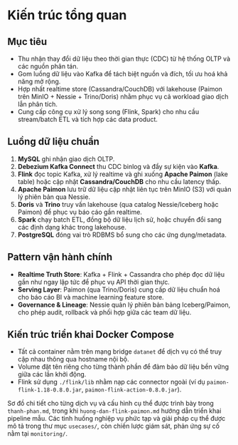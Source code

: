 # Kiến trúc tổng quan

## Mục tiêu
- Thu nhận thay đổi dữ liệu theo thời gian thực (CDC) từ hệ thống OLTP và các nguồn phân tán.
- Gom luồng dữ liệu vào Kafka để tách biệt nguồn và đích, tối ưu hoá khả năng mở rộng.
- Hợp nhất realtime store (Cassandra/CouchDB) với lakehouse (Paimon trên MinIO + Nessie + Trino/Doris) nhằm phục vụ cả workload giao dịch lẫn phân tích.
- Cung cấp công cụ xử lý song song (Flink, Spark) cho nhu cầu stream/batch ETL và tích hợp các data product.

## Luồng dữ liệu chuẩn
1. **MySQL** ghi nhận giao dịch OLTP.
2. **Debezium Kafka Connect** thu CDC binlog và đẩy sự kiện vào **Kafka**.
3. **Flink** đọc topic Kafka, xử lý realtime và ghi xuống **Apache Paimon** (lake table) hoặc cập nhật **Cassandra/CouchDB** cho nhu cầu latency thấp.
4. **Apache Paimon** lưu trữ dữ liệu cập nhật liên tục trên MinIO (S3) với quản lý phiên bản qua Nessie.
5. **Doris** và **Trino** truy vấn lakehouse (qua catalog Nessie/Iceberg hoặc Paimon) để phục vụ báo cáo gần realtime.
6. **Spark** chạy batch ETL, đồng bộ dữ liệu lịch sử, hoặc chuyển đổi sang các định dạng khác trong lakehouse.
7. **PostgreSQL** đóng vai trò RDBMS bổ sung cho các ứng dụng/metadata.

## Pattern vận hành chính
- **Realtime Truth Store**: Kafka + Flink + Cassandra cho phép đọc dữ liệu gần như ngay lập tức để phục vụ API thời gian thực.
- **Serving Layer**: Paimon (qua Trino/Doris) cung cấp dữ liệu chuẩn hoá cho báo cáo BI và machine learning feature store.
- **Governance & Lineage**: Nessie quản lý phiên bản bảng Iceberg/Paimon, cho phép audit, rollback và phối hợp giữa các team dữ liệu.

## Kiến trúc triển khai Docker Compose
- Tất cả container nằm trên mạng bridge `datanet` để dịch vụ có thể truy cập nhau thông qua hostname nội bộ.
- Volume đặt tên riêng cho từng thành phần để đảm bảo dữ liệu bền vững giữa các lần khởi động.
- Flink sử dụng `./flink/lib` nhằm nạp các connector ngoài (ví dụ `paimon-flink-1.18-0.8.0.jar`, `paimon-flink-action-0.8.0.jar`).

Sơ đồ chi tiết cho từng dịch vụ và cấu hình cụ thể được trình bày trong `thanh-phan.md`, trong khi `huong-dan-flink-paimon.md` hướng dẫn triển khai pipeline mẫu.
Các tình huống nghiệp vụ phức tạp và giải pháp cụ thể được mô tả trong thư mục `usecases/`, còn chiến lược giám sát, phản ứng sự cố nằm tại `monitoring/`.
